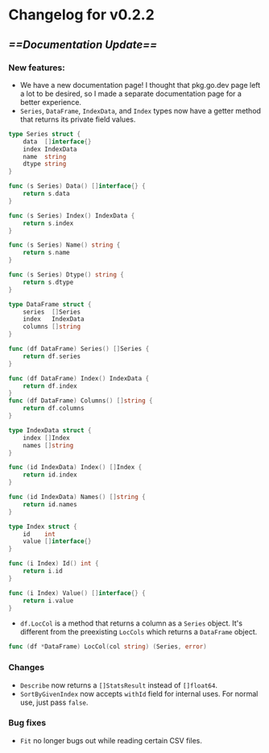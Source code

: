 # Changelog for v0.2.2

## *==Documentation Update==*

### New features:
- We have a new documentation page! I thought that pkg.go.dev page left a lot to be desired, so I made a separate documentation page for a better experience.
- `Series`, `DataFrame`, `IndexData`, and `Index` types now have a getter method that returns its private field values.
```go
type Series struct {
	data  []interface{}
	index IndexData
	name  string
	dtype string
}

func (s Series) Data() []interface{} {
	return s.data
}

func (s Series) Index() IndexData {
	return s.index
}

func (s Series) Name() string {
	return s.name
}

func (s Series) Dtype() string {
	return s.dtype
}
```
```go
type DataFrame struct {
	series  []Series
	index   IndexData
	columns []string
}

func (df DataFrame) Series() []Series {
	return df.series
}

func (df DataFrame) Index() IndexData {
	return df.index
}
func (df DataFrame) Columns() []string {
	return df.columns
}
```
```go
type IndexData struct {
	index []Index
	names []string
}

func (id IndexData) Index() []Index {
	return id.index
}

func (id IndexData) Names() []string {
	return id.names
}
```
```go
type Index struct {
	id    int
	value []interface{}
}

func (i Index) Id() int {
	return i.id
}

func (i Index) Value() []interface{} {
	return i.value
}
```
- `df.LocCol` is a method that returns a column as a `Series` object. It's different from the preexisting `LocCols` which returns a `DataFrame` object.
```go
func (df *DataFrame) LocCol(col string) (Series, error)
```


### Changes
- `Describe` now returns a `[]StatsResult` instead of `[]float64`.
- `SortByGivenIndex` now accepts `withId` field for internal uses. For normal use, just pass `false`.

### Bug fixes
- `Fit` no longer bugs out while reading certain CSV files.